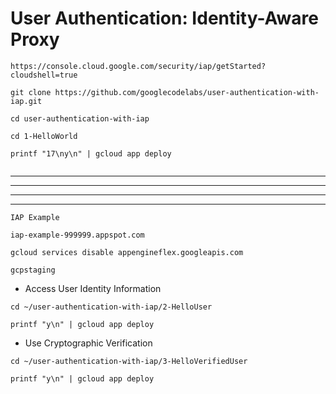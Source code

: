 # User Authentication: Identity-Aware Proxy





```
https://console.cloud.google.com/security/iap/getStarted?cloudshell=true
```


```
git clone https://github.com/googlecodelabs/user-authentication-with-iap.git

cd user-authentication-with-iap

cd 1-HelloWorld

printf "17\ny\n" | gcloud app deploy


```

---
---
---
---

```
IAP Example
```

```
iap-example-999999.appspot.com
```


```
gcloud services disable appengineflex.googleapis.com
```



```
gcpstaging
```

- Access User Identity Information

```
cd ~/user-authentication-with-iap/2-HelloUser

printf "y\n" | gcloud app deploy

```

- Use Cryptographic Verification

```
cd ~/user-authentication-with-iap/3-HelloVerifiedUser

printf "y\n" | gcloud app deploy

```
